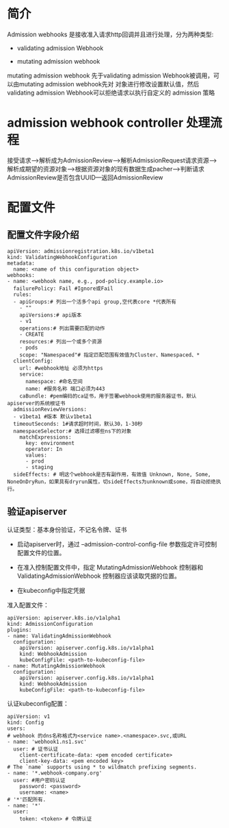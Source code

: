 # 简介

Admission webhooks 是接收准入请求http回调并且进行处理，分为两种类型:

- validating admission Webhook

- mutating admission webhook

mutating admission webhook 先于validating admission Webhook被调用，可以由mutating admission webhook先对 对象进行修改设置默认值，然后validating admission Webhook可以拒绝请求以执行自定义的 admission 策略

# admission webhook controller 处理流程

接受请求–>解析成为AdmissionReview–>解析AdmissionRequest请求资源–> 解析成期望的资源对象–>根据资源对象的现有数据生成pacher—>判断请求AdmissionReview是否包含UUID—返回AdmissionReview

# 配置文件

## 配置文件字段介绍

```
apiVersion: admissionregistration.k8s.io/v1beta1
kind: ValidatingWebhookConfiguration
metadata:
  name: <name of this configuration object>
webhooks:
- name: <webhook name, e.g., pod-policy.example.io>
  failurePolicy: Fail #Ignore或Fail
  rules:
  - apiGroups:# 列出一个活多个api group,空代表core *代表所有
    - ""
    apiVersions:# api版本
    - v1
    operations:# 列出需要匹配的动作
    - CREATE
    resources:# 列出一个或多个资源
    - pods
    scope: "Namespaced"# 指定匹配范围有效值为Cluster、Namespaced、*
  clientConfig:
    url: #webhook地址 必须为https
    service:
      namespace: #命名空间
      name: #服务名称 端口必须为443
    caBundle: #pem编码的ca证书，用于签署webhook使用的服务器证书，默认apiserver的系统根证书
  admissionReviewVersions:
  - v1beta1 #版本 默认v1beta1
  timeoutSeconds: 1#请求超时时间，默认30，1-30秒
  namespaceSelector:# 选择过滤哪些ns下的对象
    matchExpressions:
      key: environment
      operator: In
      values:
      - prod
      - staging
  sideEffects: # 明这个webhook是否有副作用，有效值 Unknown, None, Some, NoneOnDryRun，如果具有dryrun属性，切sideEffects为unknown或some，将自动拒绝执行。
```

## 验证apiserver


认证类型：基本身份验证，不记名令牌、证书

- 启动apiserver时，通过 –admission-control-config-file 参数指定许可控制配置文件的位置。

- 在准入控制配置文件中，指定 MutatingAdmissionWebhook 控制器和 ValidatingAdmissionWebhook 控制器应该读取凭据的位置。

- 在kubeconfig中指定凭据

准入配置文件：

```
apiVersion: apiserver.k8s.io/v1alpha1
kind: AdmissionConfiguration
plugins:
- name: ValidatingAdmissionWebhook
  configuration:
    apiVersion: apiserver.config.k8s.io/v1alpha1
    kind: WebhookAdmission
    kubeConfigFile: <path-to-kubeconfig-file>
- name: MutatingAdmissionWebhook
  configuration:
    apiVersion: apiserver.config.k8s.io/v1alpha1
    kind: WebhookAdmission
    kubeConfigFile: <path-to-kubeconfig-file>
```

认证kubeconfig配置：

```
apiVersion: v1
kind: Config
users:
# webhook 的dns名称格式为<service name>.<namespace>.svc,或URL
- name: 'webhook1.ns1.svc'
  user: # 证书认证
    client-certificate-data: <pem encoded certificate>
    client-key-data: <pem encoded key>
# The `name` supports using * to wildmatch prefixing segments.
- name: '*.webhook-company.org'
  user: #用户密码认证
    password: <password>
    username: <name>
# '*'匹配所有.
- name: '*'
  user:
    token: <token> # 令牌认证
```